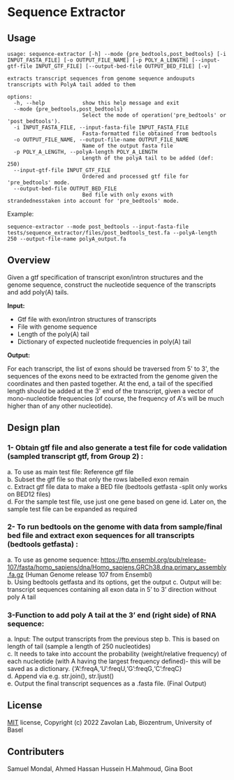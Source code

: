 # Sequence Extractor

## Usage
```
usage: sequence-extractor [-h] --mode {pre_bedtools,post_bedtools} [-i INPUT_FASTA_FILE] [-o OUTPUT_FILE_NAME] [-p POLY_A_LENGTH] [--input-gtf-file INPUT_GTF_FILE] [--output-bed-file OUTPUT_BED_FILE] [-v]

extracts transcript sequences from genome sequence andouputs transcripts with PolyA tail added to them

options:
  -h, --help            show this help message and exit
  --mode {pre_bedtools,post_bedtools}
                        Select the mode of operation('pre_bedtools' or 'post_bedtools').
  -i INPUT_FASTA_FILE, --input-fasta-file INPUT_FASTA_FILE
                        Fasta-formatted file obtained from bedtools
  -o OUTPUT_FILE_NAME, --output-file-name OUTPUT_FILE_NAME
                        Name of the output fasta file
  -p POLY_A_LENGTH, --polyA-length POLY_A_LENGTH
                        Length of the polyA tail to be added (def: 250)
  --input-gtf-file INPUT_GTF_FILE
                        Ordered and processed gtf file for 'pre_bedtools' mode.
  --output-bed-file OUTPUT_BED_FILE
                        Bed file with only exons with strandednesstaken into account for 'pre_bedtools' mode.
```

Example:

`sequence-extractor --mode post_bedtools --input-fasta-file tests/sequence_extractor/files/post_bedtools_test.fa --polyA-length 250 --output-file-name polyA_output.fa`
## Overview 

Given a gtf specification of transcript exon/intron structures and the genome sequence, construct the nucleotide sequence of the transcripts and add poly(A) tails.

__Input:__

* Gtf file with exon/intron structures of transcripts
* File with genome sequence
* Length of the poly(A) tail
* Dictionary of expected nucleotide frequencies in poly(A) tail


__Output:__

For each transcript, the list of exons should be traversed from 5' to 3', the sequences of the exons need to be extracted from the genome given the coordinates and then pasted together. At the end, a tail of the specified length should be added at the 3' end of the transcript, given a vector of mono-nucleotide frequencies (of course, the frequency of A's will be much higher than of any other nucleotide).


## Design plan

### 1-  Obtain gtf file and also generate a test file for code validation (sampled transcript gtf, from Group 2) :  
a. To use as main test file: Reference gtf file  
b. Subset the gtf file so that only the rows labelled exon remain  
c. Extract gtf file data to make a BED file (bedtools getfasta -split only works on BED12 files)  
d. For the sample test file, use just one gene based on gene id. Later on, the sample test file can be expanded as required

### 2- To run bedtools on the genome with data from sample/final bed file and extract exon sequences for all transcripts (bedtools getfasta) :
a. To use as genome sequence: https://ftp.ensembl.org/pub/release-107/fasta/homo_sapiens/dna/Homo_sapiens.GRCh38.dna.primary_assembly.fa.gz (Human Genome release 107 from Ensembl)  
b. Using bedtools getfasta and its options, get the output
c. Output will be: transcript sequences containing all exon data in 5’ to 3’ direction without poly A tail  

### 3-Function to add poly A tail at the 3’ end (right side) of RNA sequence:  
a. Input: The output transcripts from the previous step
b. This is based on length of tail (sample a length of 250 nucleotides)  
c. It needs to take into account the probability (weight/relative frequency) of each nucleotide (with A having the largest frequency defined)- this will be saved as a dictionary. {‘A’:freqA,‘U’:freqU,‘G’:freqG,‘C’:freqC}  
d. Append via e.g. str.join(), str.ljust()  
e. Output the final transcript sequences as a .fasta file. (Final Output)  


## License

[MIT](https://choosealicense.com/licenses/mit/) license, Copyright (c) 2022 Zavolan Lab, Biozentrum, University of Basel 


## Contributers
Samuel Mondal, Ahmed Hassan Hussein H.Mahmoud, Gina Boot

